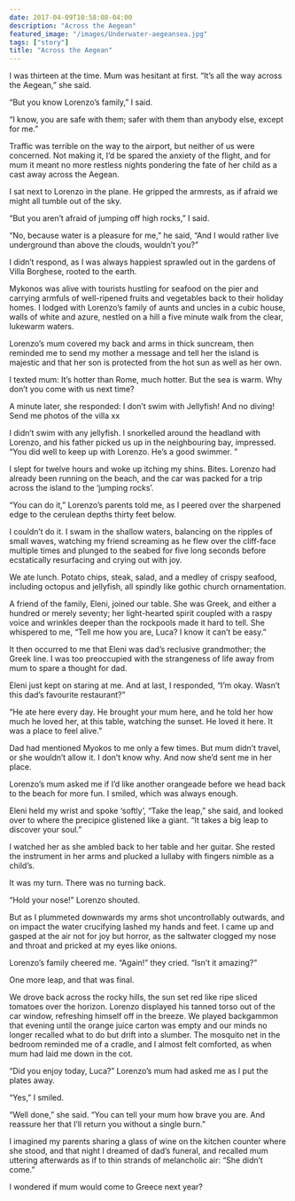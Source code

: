 ```yaml
---
date: 2017-04-09T10:58:08-04:00
description: "Across the Aegean"
featured_image: "/images/Underwater-aegeansea.jpg"
tags: ["story"]
title: "Across the Aegean"
---
```


I was thirteen at the time. Mum was hesitant at first. “It’s all the way across the Aegean,” she said. 

“But you know Lorenzo’s family,” I said. 

“I know, you are safe with them; safer with them than anybody else, except for me.”

Traffic was terrible on the way to the airport, but neither of us were concerned. Not making it, I’d be spared the anxiety of the flight, and for mum it meant no more restless nights pondering the fate of her child as a cast away across the Aegean.

I sat next to Lorenzo in the plane. He gripped the armrests, as if afraid we might all tumble out of the sky. 

“But you aren’t afraid of jumping off high rocks,” I said. 

“No, because water is a pleasure for me,” he said, “And I would rather live underground than above the clouds, wouldn’t you?”

I didn’t respond, as I was always happiest sprawled out in the gardens of Villa Borghese, rooted to the earth.   

Mykonos was alive with tourists hustling for seafood on the pier and carrying armfuls of well-ripened fruits and vegetables back to their holiday homes. I lodged with Lorenzo’s family of aunts and uncles in a cubic house, walls of white and azure, nestled on a hill a five minute walk from the clear, lukewarm waters.
   
Lorenzo’s mum covered my back and arms in thick suncream, then reminded me to send my mother a message and tell her the island is majestic and that her son is protected from the hot sun as well as her own.

I texted mum: It’s hotter than Rome, much hotter. But the sea is warm. Why don’t you come with us next time?

A minute later, she responded: I don’t swim with Jellyfish! And no diving! Send me photos of the villa xx
  
I didn’t swim with any jellyfish. I snorkelled around the headland with Lorenzo, and his father picked us up in the neighbouring bay, impressed. “You did well to keep up with Lorenzo. He’s a good swimmer. ”

I slept for twelve hours and woke up itching my shins. Bites. Lorenzo had already been running on the beach, and the car was packed for a trip across the island to the ‘jumping rocks’.

“You can do it,” Lorenzo’s parents told me, as I peered over the sharpened edge to the cerulean depths thirty feet below. 

I couldn’t do it. I swam in the shallow waters, balancing on the ripples of small waves, watching my friend screaming as he flew over the cliff-face multiple times and plunged to the seabed for five long seconds before ecstatically resurfacing and crying out with joy.

We ate lunch. Potato chips, steak, salad, and a medley of crispy seafood, including octopus and jellyfish, all spindly like gothic church ornamentation.

A friend of the family, Eleni, joined our table. She was Greek, and either a hundred or merely seventy; her light-hearted spirit coupled with a raspy voice and wrinkles deeper than the rockpools made it hard to tell. She whispered to me, “Tell me how you are, Luca? I know it can’t be easy.”

It then occurred to me that Eleni was dad’s reclusive grandmother; the Greek line. I was too preoccupied with the strangeness of life away from mum to spare a thought for dad. 

Eleni just kept on staring at me. And at last, I responded, “I’m okay. Wasn’t this dad’s favourite restaurant?”

“He ate here every day. He brought your mum here, and he told her how much he loved her, at this table, watching the sunset. He loved it here. It was a place to feel alive.”

Dad had mentioned Myokos to me only a few times. But mum didn’t travel, or she wouldn’t allow it. I don’t know why. And now she’d sent me in her place. 

Lorenzo’s mum asked me if I’d like another orangeade before we head back to the beach for more fun. I smiled, which was always enough.    

Eleni held my wrist and spoke ‘softly’, “Take the leap,” she said, and looked over to where the precipice glistened like a giant. “It takes a big leap to discover your soul.” 

I watched her as she ambled back to her table and her guitar. She rested the instrument in her arms and plucked a lullaby with fingers nimble as a child’s.

It was my turn. There was no turning back. 

“Hold your nose!” Lorenzo shouted. 

But as I plummeted downwards my arms shot uncontrollably outwards, and on impact the water crucifying lashed my hands and feet. I came up and gasped at the air not for joy but horror, as the saltwater clogged my nose and throat and pricked at my eyes like onions.

Lorenzo’s family cheered me. “Again!” they cried. “Isn’t it amazing?” 

One more leap, and that was final.            

We drove back across the rocky hills, the sun set red like ripe sliced tomatoes over the horizon. Lorenzo displayed his tanned torso out of the car window, refreshing himself off in the breeze. We played backgammon that evening until the orange juice carton was empty and our minds no longer recalled what to do but drift into a slumber. The mosquito net in the bedroom reminded me of a cradle, and I almost felt comforted, as when mum had laid me down in the cot.   

“Did you enjoy today, Luca?” Lorenzo’s mum had asked me as I put the plates away. 

“Yes,” I smiled.

“Well done,” she said. “You can tell your mum how brave you are. And reassure her that I’ll return you without a single burn.”

I imagined my parents sharing a glass of wine on the kitchen counter where she stood, and that night I dreamed of dad’s funeral, and recalled mum uttering afterwards as if to thin strands of melancholic air: “She didn’t come.” 

I wondered if mum would come to Greece next year? 
